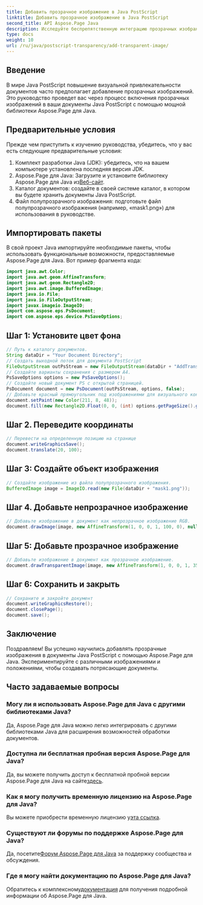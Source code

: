 ```yaml
---
title: Добавить прозрачное изображение в Java PostScript
linktitle: Добавить прозрачное изображение в Java PostScript
second_title: API Aspose.Page Java
description: Исследуйте беспрепятственную интеграцию прозрачных изображений в документы Java PostScript с помощью Aspose.Page для Java. Улучшите визуализацию документов без особых усилий.
type: docs
weight: 10
url: /ru/java/postscript-transparency/add-transparent-image/
---
```

## Введение
В мире Java PostScript повышение визуальной привлекательности документов часто предполагает добавление прозрачных изображений. Это руководство проведет вас через процесс включения прозрачных изображений в ваши документы Java PostScript с помощью мощной библиотеки Aspose.Page для Java.
## Предварительные условия
Прежде чем приступить к изучению руководства, убедитесь, что у вас есть следующие предварительные условия:
1. Комплект разработки Java (JDK): убедитесь, что на вашем компьютере установлена последняя версия JDK.
2.  Aspose.Page для Java: Загрузите и установите библиотеку Aspose.Page для Java из[Веб-сайт](https://releases.aspose.com/page/java/).
3. Каталог документов: создайте в своей системе каталог, в котором вы будете хранить документы Java PostScript.
4. Файл полупрозрачного изображения: подготовьте файл полупрозрачного изображения (например, «mask1.png») для использования в руководстве.
## Импортировать пакеты
В свой проект Java импортируйте необходимые пакеты, чтобы использовать функциональные возможности, предоставляемые Aspose.Page для Java. Вот пример фрагмента кода:
```java
import java.awt.Color;
import java.awt.geom.AffineTransform;
import java.awt.geom.Rectangle2D;
import java.awt.image.BufferedImage;
import java.io.File;
import java.io.FileOutputStream;
import javax.imageio.ImageIO;
import com.aspose.eps.PsDocument;
import com.aspose.eps.device.PsSaveOptions;
```
## Шаг 1: Установите цвет фона
```java
// Путь к каталогу документов.
String dataDir = "Your Document Directory";
// Создать выходной поток для документа PostScript
FileOutputStream outPsStream = new FileOutputStream(dataDir + "AddTransparentImage_outPS.ps");
// Создайте варианты сохранения с размером А4.
PsSaveOptions options = new PsSaveOptions();
// Создайте новый документ PS с открытой страницей.
PsDocument document = new PsDocument(outPsStream, options, false);
// Добавьте красный прямоугольник под изображениями для визуального контраста.
document.setPaint(new Color(211, 8, 48));
document.fill(new Rectangle2D.Float(0, 0, (int) options.getPageSize().getWidth(), 300));
```
## Шаг 2. Переведите координаты
```java
// Перевести на определенную позицию на странице
document.writeGraphicsSave();
document.translate(20, 100);
```
## Шаг 3: Создайте объект изображения
```java
// Создайте изображение из файла полупрозрачного изображения.
BufferedImage image = ImageIO.read(new File(dataDir + "mask1.png"));
```
## Шаг 4. Добавьте непрозрачное изображение
```java
// Добавьте изображение в документ как непрозрачное изображение RGB.
document.drawImage(image, new AffineTransform(1, 0, 0, 1, 100, 0), null);
```
## Шаг 5: Добавьте прозрачное изображение
```java
// Добавьте изображение в документ как прозрачное изображение.
document.drawTransparentImage(image, new AffineTransform(1, 0, 0, 1, 350, 0), 255);
```
## Шаг 6: Сохранить и закрыть
```java
// Сохраните и закройте документ
document.writeGraphicsRestore();
document.closePage();
document.save();
```
## Заключение
Поздравляем! Вы успешно научились добавлять прозрачные изображения в документы Java PostScript с помощью Aspose.Page для Java. Экспериментируйте с различными изображениями и положениями, чтобы создавать потрясающие документы.
## Часто задаваемые вопросы
### Могу ли я использовать Aspose.Page для Java с другими библиотеками Java?
Да, Aspose.Page для Java можно легко интегрировать с другими библиотеками Java для расширения возможностей обработки документов.
### Доступна ли бесплатная пробная версия Aspose.Page для Java?
 Да, вы можете получить доступ к бесплатной пробной версии Aspose.Page для Java на сайте[здесь](https://releases.aspose.com/).
### Как я могу получить временную лицензию на Aspose.Page для Java?
 Вы можете приобрести временную лицензию у[эта ссылка](https://purchase.aspose.com/temporary-license/).
### Существуют ли форумы по поддержке Aspose.Page для Java?
 Да, посетите[Форум Aspose.Page для Java](https://forum.aspose.com/c/page/39) за поддержку сообщества и обсуждения.
### Где я могу найти документацию по Aspose.Page для Java?
 Обратитесь к комплексному[документация](https://reference.aspose.com/page/java/) для получения подробной информации об Aspose.Page для Java.